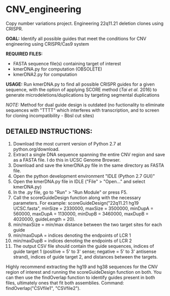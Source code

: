 # CNV_engineering
Copy number variations project. Engineering 22q11.21 deletion clones using CRISPR.

**GOAL:** Identify all possible guides that meet the conditions for CNV engineering using CRISPR/Cas9 system

**REQUIRED FILES:**
- FASTA sequence file(s) containing target of interest
- kmerDNA.py for computation (OBSOLETE)
- kmerDNA2.py for computation

**USAGE:** Run kmerDNA.py to find all possible CRISPR guides for a given sequence, with the option of applying SCORE method (*Tai et al.* 2016) to generate microdeletions/duplications by targeting segmental duplications

*NOTE:* Method for dual guide design is outdated (no fuctionality to eliminate sequences with "TTTT" which interferes with transcription, and to screen for cloning incompatibility - BbsI cut sites)


## DETAILED INSTRUCTIONS:
1. Download the most current version of Python 2.7 at python.org/download.
2. Extract a single DNA sequence spanning the entire CNV region and save as a FASTA file. I do this in UCSC Genome Browser.
3. Download and save the kmerDNA.py file in the same directory as FASTA file.
4. Open the python development environment "IDLE (Python 2.7 GUI)"
5. Open the kmerDNA.py file in IDLE ("File" > "Open..." and select kmerDNA.py)
6. In the .py file, go to "Run" > "Run Module" or press F5.
7. Call the scoreGuideDesign function along with the necessary parameters. For example: scoreGuideDesign("22q11.21 hg19 UCSC.fasta", minSize = 2330000, maxSize = 3500000, minDupA = 560000, maxDupA = 1130000, minDupB = 3460000, maxDupB = 4020000, guideLength = 20).
8. min/maxSize = min/max distance between the two target sites for each guide
9. min/maxDupA = indices denoting the endpoints of LCR 1
10. min/maxDupB = indices denoting the endpoints of LCR 2
11. The output CSV file should contain the guide sequences, indices of guide target 1 (positive = 5' to 3' sense; negative = 5' to 3' antisense strand), indices of guide target 2, and distances between the targets.

Highly recommend extracting the hg19 and hg38 sequences for the CNV region of interest and running the scoreGuideDesign function on both. You can then use the findOverlap function to identify guides present in both files, ultimately ones that fit both assemblies. Command: findOverlap("CSVfile1", "CSVfile2").
